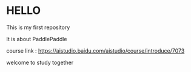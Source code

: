 # HELLO

This is my first repository

It is about PaddlePaddle

course link : https://aistudio.baidu.com/aistudio/course/introduce/7073

welcome to study together
